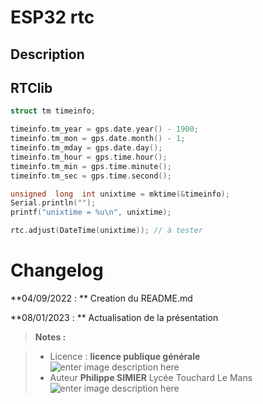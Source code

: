﻿# ESP32 rtc 

## Description


## RTClib
```cpp
struct tm timeinfo; 

timeinfo.tm_year = gps.date.year() - 1900; 
timeinfo.tm_mon = gps.date.month() - 1; 
timeinfo.tm_mday = gps.date.day(); 
timeinfo.tm_hour = gps.time.hour(); 
timeinfo.tm_min = gps.time.minute(); 
timeinfo.tm_sec = gps.time.second(); 

unsigned  long  int unixtime = mktime(&timeinfo); 
Serial.println(""); 
printf("unixtime = %u\n", unixtime); 

rtc.adjust(DateTime(unixtime)); // à tester


```


# Changelog

**04/09/2022 : ** Creation du README.md 

**08/01/2023 : ** Actualisation de la présentation

> **Notes :**


> - Licence : **licence publique générale** ![enter image description here](https://img.shields.io/badge/licence-GPL-green.svg)
> - Auteur **Philippe SIMIER** Lycée Touchard Le Mans
>  ![enter image description here](https://img.shields.io/badge/built-passing-green.svg)

<!-- TOOLBOX 

Génération des badges : https://shields.io/
Génération de ce fichier : https://stackedit.io/editor#


